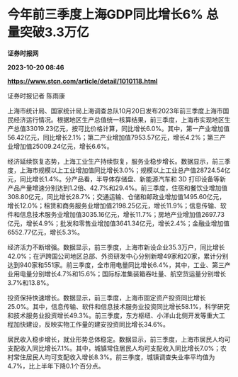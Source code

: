 # 今年前三季度上海GDP同比增长6% 总量突破3.3万亿
**证券时报网**

**2023-10-20 08:46**

**https://www.stcn.com/article/detail/1010118.html**

证券时报记者 陈雨康

上海市统计局、国家统计局上海调查总队10月20日发布2023年前三季度上海市国民经济运行情况。根据地区生产总值统一核算结果，前三季度，上海市实现地区生产总值33019.23亿元，按可比价格计算，同比增长6.0%。其中，第一产业增加值56.42亿元，同比增长2.1%；第二产业增加值7953.57亿元，增长4.2%；第三产业增加值25009.24亿元，增长6.6%。

经济延续恢复态势，上海工业生产持续恢复，服务业稳步增长。数据显示，前三季度，上海市规模以上工业增加值同比增长3.0%；规模以上工业总产值28724.54亿元，同比增长1.4%。分产品看，半导体存储盘、新能源汽车和 3D 打印设备等新产品产量增速分别达到1.2倍、42.7%和29.4%。前三季度，住宿和餐饮业增加值308.80亿元，同比增长28.7%；交通运输、仓储和邮政业增加值1495.60亿元，增长12.0%；租赁和商务服务业增加值2198.25亿元，增长11.9%；信息传输、软件和信息技术服务业增加值3035.16亿元，增长11.7%；房地产业增加值2697.73亿元，增长4.9%；批发和零售业增加值3641.34亿元，增长2.4%；金融业增加值6552.77亿元，增长5.3%。

经济活力不断增强。数据显示，前三季度，上海市新设企业35.3万户，同比增长42.0%；在沪跨国公司地区总部、外资研发中心分别新增49家和20家，累计分别达到940家和551家。前三季度，全市用电量同比增长6.4%，其中，工业、第三产业用电量分别增长4.7%和15.6%；国际标准集装箱吞吐量、航空货运量分别增长3.7%和13.8%。

投资保持快速增长。数据显示，前三季度，上海市固定资产投资同比增长25.0%。其中，信息传输、软件和信息技术服务业投资同比增长58.1%，科学研究和技术服务业投资增长49.3%。前三季度，东方枢纽、小洋山北侧开发等重大工程加快建设，反映实物工作量的建安投资同比增长34.6%。

居民收入稳步增长，就业形势总体稳定。数据显示，前三季度，上海市居民人均可支配收入同比增长7.1%。其中，城镇常住居民人均可支配收入同比增长7.0%；农村常住居民人均可支配收入增长8.3%。前三季度，城镇调查失业率平均值为4.7%，比上半年下降0.1个百分点。